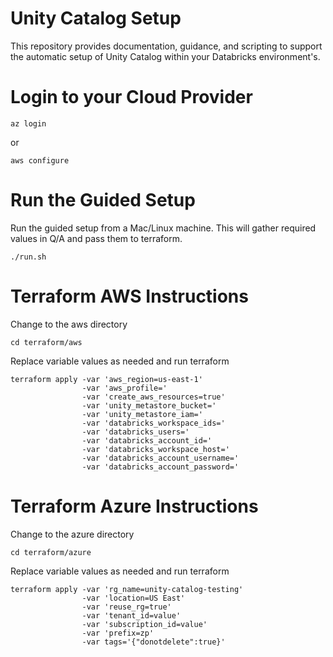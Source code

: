 # Unity Catalog Setup
This repository provides documentation, guidance, and scripting to support the automatic setup of Unity Catalog within your Databricks environment's.

# Login to your Cloud Provider
`az login`

or 

`aws configure`

# Run the Guided Setup
Run the guided setup from a Mac/Linux machine. This will gather required values in Q/A and pass them to terraform.

```commandline
./run.sh
```

# Terraform AWS Instructions
Change to the aws directory
```commandline
cd terraform/aws
```

Replace variable values as needed and run terraform

```commandline
terraform apply -var 'aws_region=us-east-1'
                -var 'aws_profile='
                -var 'create_aws_resources=true'
                -var 'unity_metastore_bucket='
                -var 'unity_metastore_iam='
                -var 'databricks_workspace_ids='
                -var 'databricks_users='
                -var 'databricks_account_id='
                -var 'databricks_workspace_host='
                -var 'databricks_account_username='
                -var 'databricks_account_password='
```

# Terraform Azure Instructions
Change to the azure directory
```
cd terraform/azure
```

Replace variable values as needed and run terraform
```commandline
terraform apply -var 'rg_name=unity-catalog-testing' 
                -var 'location=US East'
                -var 'reuse_rg=true' 
                -var 'tenant_id=value' 
                -var 'subscription_id=value' 
                -var 'prefix=zp' 
                -var tags='{"donotdelete":true}'
```